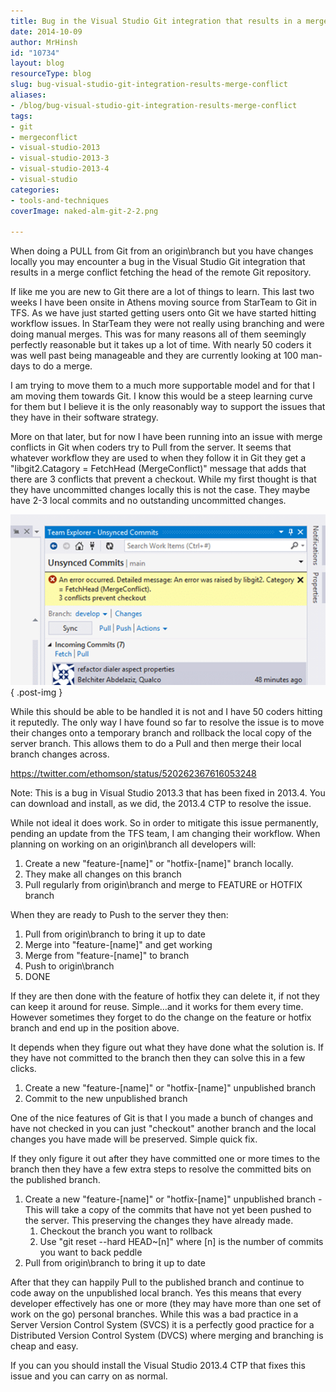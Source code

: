 ```yaml
---
title: Bug in the Visual Studio Git integration that results in a merge conflict
date: 2014-10-09
author: MrHinsh
id: "10734"
layout: blog
resourceType: blog
slug: bug-visual-studio-git-integration-results-merge-conflict
aliases:
- /blog/bug-visual-studio-git-integration-results-merge-conflict
tags:
- git
- mergeconflict
- visual-studio-2013
- visual-studio-2013-3
- visual-studio-2013-4
- visual-studio
categories:
- tools-and-techniques
coverImage: naked-alm-git-2-2.png

---
```



When doing a PULL from Git from an origin\\branch but you have changes locally you may encounter a bug in the Visual Studio Git integration that results in a merge conflict fetching the head of the remote Git repository.

<script async src="//platform.twitter.com/widgets.js" charset="utf-8"></script>

If like me you are new to Git there are a lot of things to learn. This last two weeks I have been onsite in Athens moving source from StarTeam to Git in TFS. As we have just started getting users onto Git we have started hitting workflow issues. In StarTeam they were not really using branching and were doing manual merges. This was for many reasons all of them seemingly perfectly reasonable but it takes up a lot of time. With nearly 50 coders it was well past being manageable and they are currently looking at 100 man-days to do a merge.

I am trying to move them to a much more supportable model and for that I am moving them towards Git. I know this would be a steep learning curve for them but I believe it is the only reasonably way to support the issues that they have in their software strategy.

More on that later, but for now I have been running into an issue with merge conflicts in Git when coders try to Pull from the server. It seems that whatever workflow they are used to when they follow it in Git they get a "libgit2.Catagory = FetchHead (MergeConflict)" message that adds that there are 3 conflicts that prevent a checkout. While my first thought is that they have uncommitted changes locally this is not the case. They maybe have 2-3 local commits and no outstanding uncommitted changes.

![clip_image001](images/clip-image0013-1-1.png "clip_image001")
{ .post-img }

While this should be able to be handled it is not and I have 50 coders hitting it reputedly. The only way I have found so far to resolve the issue is to move their changes onto a temporary branch and rollback the local copy of the server branch. This allows them to do a Pull and then merge their local branch changes across.

https://twitter.com/ethomson/status/520262367616053248

Note: This is a bug in Visual Studio 2013.3 that has been fixed in 2013.4. You can download and install, as we did, the 2013.4 CTP to resolve the issue.

While not ideal it does work. So in order to mitigate this issue permanently, pending an update from the TFS team, I am changing their workflow. When planning on working on an origin\\branch all developers will:

1. Create a new "feature-\[name\]" or "hotfix-\[name\]" branch locally.
2. They make all changes on this branch
3. Pull regularly from origin\\branch and merge to FEATURE or HOTFIX branch

When they are ready to Push to the server they then:

1. Pull from origin\\branch to bring it up to date
2. Merge into "feature-\[name\]" and get working
3. Merge from "feature-\[name\]" to branch
4. Push to origin\\branch
5. DONE

If they are then done with the feature of hotfix they can delete it, if not they can keep it around for reuse. Simple…and it works for them every time. However sometimes they forget to do the change on the feature or hotfix branch and end up in the position above.

It depends when they figure out what they have done what the solution is. If they have not committed to the branch then they can solve this in a few clicks.

1. Create a new "feature-\[name\]" or "hotfix-\[name\]" unpublished branch
2. Commit to the new unpublished branch

One of the nice features of Git is that I you made a bunch of changes and have not checked in you can just "checkout" another branch and the local changes you have made will be preserved. Simple quick fix.

If they only figure it out after they have committed one or more times to the branch then they have a few extra steps to resolve the committed bits on the published branch.

1. Create a new "feature-\[name\]" or "hotfix-\[name\]" unpublished branch - This will take a copy of the commits that have not yet been pushed to the server. This preserving the changes they have already made.
   1. Checkout the branch you want to rollback
   2. Use "git reset --hard HEAD~\[n\]" where \[n\] is the number of commits you want to back peddle
2. Pull from origin\\branch to bring it up to date

After that they can happily Pull to the published branch and continue to code away on the unpublished local branch. Yes this means that every developer effectively has one or more (they may have more than one set of work on the go) personal branches. While this was a bad practice in a Server Version Control System (SVCS) it is a perfectly good practice for a Distributed Version Control System (DVCS) where merging and branching is cheap and easy.

If you can you should install the Visual Studio 2013.4 CTP that fixes this issue and you can carry on as normal.


